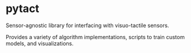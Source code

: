 # pytact

Sensor-agnostic library for interfacing with visuo-tactile sensors.

Provides a variety of algorithm implementations, scripts to train custom models, and visualizations.

